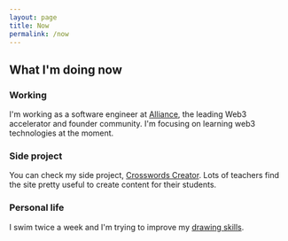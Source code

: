```yaml
---
layout: page
title: Now
permalink: /now
---
```


## What I'm doing now

### Working
I'm working as a software engineer at [Alliance](https://alliance.xyz/), the leading Web3 accelerator and founder community. I'm focusing on learning web3 technologies at the moment.

### Side project
You can check my side project, [Crosswords Creator](http://crosswordscreator.com/). Lots of teachers find the site pretty useful to create content for their students.

### Personal life
I swim twice a week and I'm trying to improve my [drawing skills](https://www.behance.net/lfsmoura).